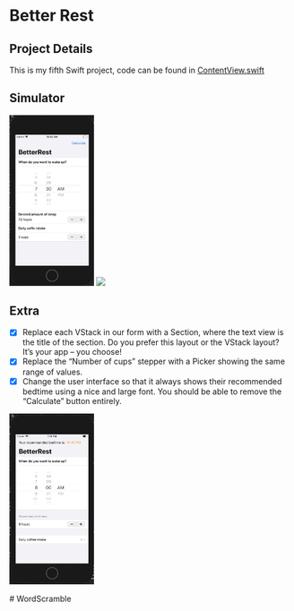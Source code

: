 # Better Rest

## Project Details
This is my fifth Swift project, code can be found in [ContentView.swift](https://github.com/KristinnGodfrey/BetterRest/blob/master/BetterRest/ContentView.swift)

## Simulator
<p align="left">
  <img src="/BetterRest/p1.png" width="30%" /> 
    <img src="/BetterRest/2.png" width="30%" /> 
</p>

## Extra
- [x] Replace each VStack in our form with a Section, where the text view is the title of the section. Do you prefer this layout or the VStack layout? It’s your app – you choose!
- [x] Replace the “Number of cups” stepper with a Picker showing the same range of values.
- [x] Change the user interface so that it always shows their recommended bedtime using a nice and large font. You should be able to remove the “Calculate” button entirely.

<p align="left">
  <img src="/BetterRest/p3.png" width="30%" /> 
</p>
# WordScramble
